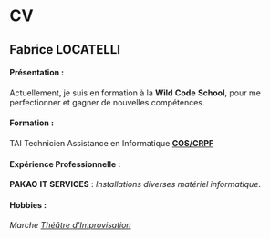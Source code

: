 # CV
## Fabrice LOCATELLI
#### Présentation :
Actuellement, je suis en formation à la **Wild** **Code** **School**, pour me perfectionner et gagner de nouvelles compétences.
#### Formation :
TAI Technicien Assistance en Informatique [**COS/CRPF**](https://www.cosformation.fr/)
#### Expérience Professionnelle :
**PAKAO**  **IT**  **SERVICES** : _Installations_ _diverses_  _matériel_ _informatique_.
#### Hobbies :
_Marche_ [ _Théâtre_ _d'Improvisation_](https://les-denatures-theatre-dimprovisation.jimdosite.com/) 
